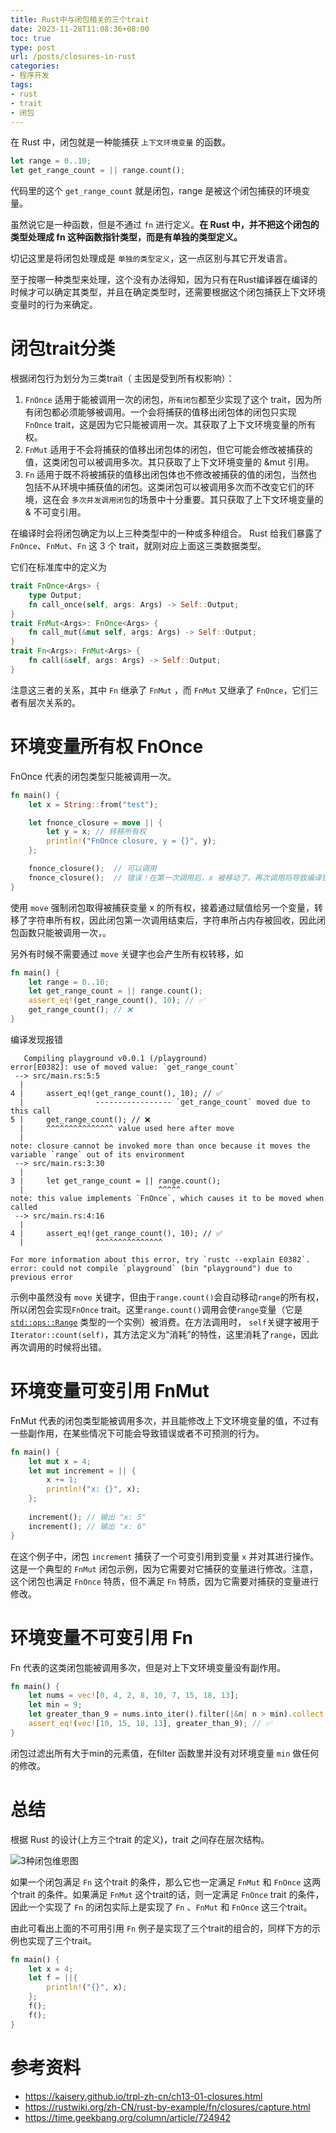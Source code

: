 ```yaml
---
title: Rust中与闭包相关的三个trait
date: 2023-11-28T11:08:36+08:00
toc: true
type: post
url: /posts/closures-in-rust
categories:
- 程序开发
tags:
- rust
- trait
- 闭包
---
```


在 Rust 中，闭包就是一种能捕获 `上下文环境变量` 的函数。

```rust
let range = 0..10;
let get_range_count = || range.count();  
```

代码里的这个 `get_range_count` 就是闭包，range 是被这个闭包捕获的环境变量。

虽然说它是一种函数，但是不通过 `fn` 进行定义。**在 Rust 中，并不把这个闭包的类型处理成 fn 这种函数指针类型，而是有单独的类型定义。**

切记这里是将闭包处理成是 `单独的类型定义`，这一点区别与其它开发语言。

至于按哪一种类型来处理，这个没有办法得知，因为只有在Rust编译器在编译的时候才可以确定其类型，并且在确定类型时，还需要根据这个闭包捕获上下文环境变量时的行为来确定。

# 闭包trait分类

根据闭包行为划分为三类trait（ 主因是受到所有权影响）：

1. `FnOnce` 适用于能被调用一次的闭包，`所有闭包`都至少实现了这个 trait，因为所有闭包都必须能够被调用。一个会将捕获的值移出闭包体的闭包只实现 `FnOnce` trait，这是因为它只能被调用一次。其获取了上下文环境变量的所有权。
2. `FnMut` 适用于不会将捕获的值移出闭包体的闭包，但它可能会修改被捕获的值，这类闭包可以被调用多次。其只获取了上下文环境变量的 &mut 引用。
3. `Fn` 适用于既不将被捕获的值移出闭包体也不修改被捕获的值的闭包，当然也包括不从环境中捕获值的闭包。这类闭包可以被调用多次而不改变它们的环境，这在会 `多次并发调用闭包`的场景中十分重要。其只获取了上下文环境变量的 & 不可变引用。

在编译时会将闭包确定为以上三种类型中的一种或多种组合。 Rust 给我们暴露了 `FnOnce`、`FnMut`、`Fn` 这 3 个 trait，就刚对应上面这三类数据类型。

它们在标准库中的定义为

```rust
trait FnOnce<Args> {
    type Output;
    fn call_once(self, args: Args) -> Self::Output;
}
trait FnMut<Args>: FnOnce<Args> {
    fn call_mut(&mut self, args: Args) -> Self::Output;
}
trait Fn<Args>: FnMut<Args> {
    fn call(&self, args: Args) -> Self::Output;
}
```

注意这三者的关系，其中 `Fn`  继承了 `FnMut` ，而 `FnMut`  又继承了 `FnOnce`，它们三者有层次关系的。

# 环境变量所有权 FnOnce

FnOnce 代表的闭包类型只能被调用一次。

```rust
fn main() {
    let x = String::from("test");

    let fnonce_closure = move || {
        let y = x; // 转移所有权
        println!("FnOnce closure, y = {}", y);
    };

    fnonce_closure();  // 可以调用
    fnonce_closure();  // 错误！在第一次调用后，x 被移动了，再次调用将导致编译错误
}
```

使用 `move` 强制闭包取得被捕获变量 x 的所有权，接着通过赋值给另一个变量，转移了字符串所有权，因此闭包第一次调用结束后，字符串所占内存被回收，因此闭包函数只能被调用一次，。

另外有时候不需要通过 `move` 关键字也会产生所有权转移，如

```rust
fn main() {
    let range = 0..10;
    let get_range_count = || range.count();
    assert_eq!(get_range_count(), 10); // ✅
    get_range_count(); // ❌
}
```

编译发现报错

```shell
   Compiling playground v0.0.1 (/playground)
error[E0382]: use of moved value: `get_range_count`
 --> src/main.rs:5:5
  |
4 |     assert_eq!(get_range_count(), 10); // ✅
  |                ----------------- `get_range_count` moved due to this call
5 |     get_range_count(); // ❌
  |     ^^^^^^^^^^^^^^^ value used here after move
  |
note: closure cannot be invoked more than once because it moves the variable `range` out of its environment
 --> src/main.rs:3:30
  |
3 |     let get_range_count = || range.count();
  |                              ^^^^^
note: this value implements `FnOnce`, which causes it to be moved when called
 --> src/main.rs:4:16
  |
4 |     assert_eq!(get_range_count(), 10); // ✅
  |                ^^^^^^^^^^^^^^^

For more information about this error, try `rustc --explain E0382`.
error: could not compile `playground` (bin "playground") due to previous error
```

示例中虽然没有 `move` 关键字，但由于`range.count()`会自动移动`range`的所有权，所以闭包会实现`FnOnce` trait。这里`range.count()`调用会使`range`变量（它是 [`std::ops::Range`](https://doc.rust-lang.org/std/ops/struct.Range.html) 类型的一个实例）被消费。在方法调用时， `self`关键字被用于`Iterator::count(self)`，其方法定义为“消耗”的特性，这里消耗了`range`，因此再次调用的时候将出错。



# 环境变量可变引用 FnMut

FnMut 代表的闭包类型能被调用多次，并且能修改上下文环境变量的值，不过有一些副作用，在某些情况下可能会导致错误或者不可预测的行为。

```rust
fn main() {
    let mut x = 4;
    let mut increment = || {
        x += 1;
        println!("x: {}", x);
    };
    
    increment(); // 输出 "x: 5"
    increment(); // 输出 "x: 6"
}
```

在这个例子中，闭包 `increment` 捕获了一个可变引用到变量 `x` 并对其进行操作。这是一个典型的 `FnMut` 闭包示例，因为它需要对它捕获的变量进行修改。注意，这个闭包也满足 `FnOnce` 特质，但不满足 `Fn` 特质，因为它需要对捕获的变量进行修改。

# 环境变量不可变引用  Fn

Fn 代表的这类闭包能被调用多次，但是对上下文环境变量没有副作用。

```rust
fn main() {
    let nums = vec![0, 4, 2, 8, 10, 7, 15, 18, 13];
    let min = 9;
    let greater_than_9 = nums.into_iter().filter(|&n| n > min).collect::<Vec<_>>();
    assert_eq!(vec![10, 15, 18, 13], greater_than_9); // ✅
}
```

闭包过滤出所有大于min的元素值，在filter 函数里并没有对环境变量 `min` 做任何的修改。

# 总结

根据 Rust 的设计(上方三个trait 的定义)，trait 之间存在层次结构。

![3种闭包维恩图](https://blogstatic.haohtml.com//uploads/2023/09/image-20231128124333557.png)

如果一个闭包满足 `Fn` 这个trait 的条件，那么它也一定满足 `FnMut` 和 `FnOnce` 这两个trait 的条件。如果满足 `FnMut` 这个trait的话，则一定满足 `FnOnce` trait 的条件，因此一个实现了 `Fn` 的闭包实际上是实现了 `Fn` 、`FnMut` 和 `FnOnce` 这三个trait。

由此可看出上面的不可用引用  `Fn` 例子是实现了三个trait的组合的，同样下方的示例也实现了三个trait。

```rust
fn main() {
    let x = 4;
    let f = ||{
        println!("{}", x); 
    };
    f();
    f();
}
```



# 参考资料

- https://kaisery.github.io/trpl-zh-cn/ch13-01-closures.html
- https://rustwiki.org/zh-CN/rust-by-example/fn/closures/capture.html
- https://time.geekbang.org/column/article/724942
